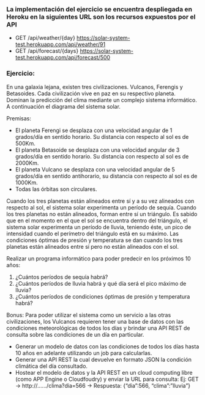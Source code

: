### La implementación del ejercicio  se encuentra despliegada en Heroku en la siguientes URL son los recursos expuestos por el API


- GET /api/weather/{day} https://solar-system-test.herokuapp.com/api/weather/91
- GET /api/forecast/{days} https://solar-system-test.herokuapp.com/api/forecast/500

### Ejercicio:

En una galaxia lejana, existen tres civilizaciones. Vulcanos, Ferengis y Betasoides. Cada civilización vive en paz en su respectivo planeta.
Dominan la predicción del clima mediante un complejo sistema informático. A continuación el diagrama del sistema solar.

Premisas:
- El planeta Ferengi se desplaza con una velocidad angular de 1 grados/día en sentido horario. Su distancia con respecto al sol es de 500Km.
- El planeta Betasoide se desplaza con una velocidad angular de 3 grados/día en sentido horario. Su distancia con respecto al sol es de 2000Km.
- El planeta Vulcano se desplaza con una velocidad angular de 5 grados/día en sentido anti­horario, su distancia con respecto al sol es de 1000Km.
- Todas las órbitas son circulares.

Cuando los tres planetas están alineados entre sí y a su vez alineados con respecto al sol, el sistema solar experimenta un período de sequía.
Cuando los tres planetas no están alineados, forman entre sí un triángulo. Es sabido que en el momento en el que el sol se encuentra dentro del triángulo, el sistema solar experimenta un período de lluvia, teniendo éste, un pico de intensidad cuando el perímetro del triángulo está en su máximo.
Las condiciones óptimas de presión y temperatura se dan cuando los tres planetas están alineados entre sí pero no están alineados con el sol.

Realizar un programa informático para poder predecir en los próximos 10 años:
1. ¿Cuántos períodos de sequía habrá?
2. ¿Cuántos períodos de lluvia habrá y qué día será el pico máximo de lluvia?
3. ¿Cuántos períodos de condiciones óptimas de presión y temperatura habrá?

Bonus:
Para poder utilizar el sistema como un servicio a las otras civilizaciones, los Vulcanos requieren tener una base de datos con las condiciones meteorológicas de todos los días y brindar una API REST de consulta sobre las condiciones de un día en particular.
- Generar un modelo de datos con las condiciones de todos los días hasta 10 años en adelante utilizando un job para calcularlas.
- Generar una API REST la cual devuelve en formato JSON la condición climática del día consultado.
- Hostear el modelo de datos y la API REST en un cloud computing libre (como APP Engine o Cloudfoudry) y enviar la URL para consulta:
Ej: GET → http://....../clima?dia=566 → Respuesta: {“dia”:566, “clima”:”lluvia”}
